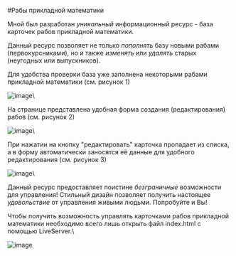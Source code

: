#Рабы прикладной математики

Мной был разработан *уникальный* информационный ресурс - база карточек рабов прикладной математики.

Данный ресурс позволяет не только *пополнять* базу новыми рабами (первокурсниками), но и также *изменять* или *удалять* старых (неугодных или выпускников).

Для удобства проверки база уже заполнена некоторыми рабами прикладной математики (см. рисунок 1)

![image](https://github.com/katyapank/Tinkoff_front_course/assets/71553892/70097d96-c610-4f92-a6bb-83536e0a1a30)\


На странице представлена удобная форма создания (редактирования) рабов (см. рисунок 2)

![image](https://github.com/katyapank/Tinkoff_front_course/assets/71553892/51ebb4ad-361b-4046-9aca-185a682ad1b7)\


При нажатии на кнопку "редактировать" карточка пропадает из списка, а в форму автоматически заносятся её данные для удобного редактирования (см. рисунок 3)

![image](https://github.com/katyapank/Tinkoff_front_course/assets/71553892/1e98ddb6-a146-434e-bcb7-9838d27ca0df)\


Данный ресурс предоставляет поистине *безграничные* возможности для управления! Стильный дизайн позволяет получить настоящее *удовольствие* от управления живыми людьми. Попробуйте и Вы!

Чтобы получить возможность управлять карточками рабов прикладной математики необходимо всего лишь открыть файл index.html с помощью LiveServer.\

![image](https://github.com/katyapank/Tinkoff_front_course/assets/71553892/3d403741-ceda-4558-8d63-20e4a7e5a697)
